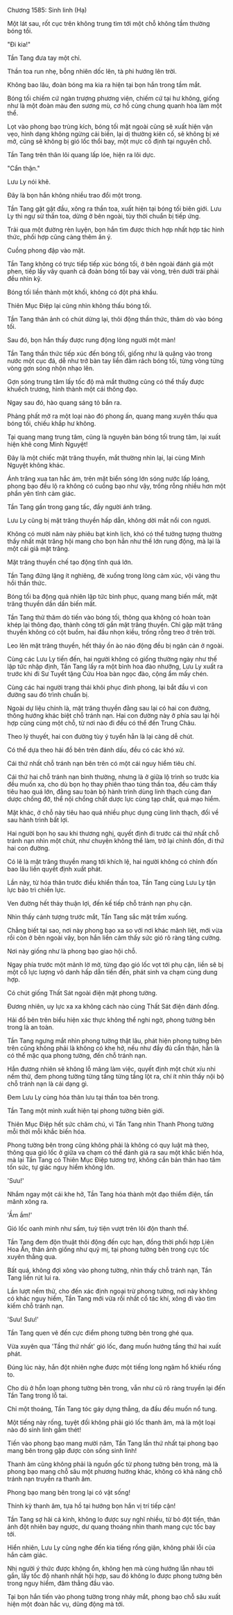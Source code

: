 




Chương 1585: Sinh linh (Hạ)


Một lát sau, rốt cục trên không trung tìm tới một chỗ không tầm thường bóng tối.

"Đi kia!"

Tần Tang đưa tay một chỉ.

Thần toa run nhẹ, bỗng nhiên dốc lên, tà phi hướng lên trời.

Không bao lâu, đoàn bóng ma kia ra hiện tại bọn hắn trong tầm mắt.

Bóng tối chiếm cứ ngàn trượng phương viên, chiếm cứ tại hư không, giống như là một đoàn màu đen sương mù, cơ hồ cùng chung quanh hòa làm một thể.

Lọt vào phong bạo trùng kích, bóng tối mặt ngoài cũng sẽ xuất hiện vặn vẹo, hình dạng không ngừng cải biến, lại dị thường kiên cố, sẽ không bị xé mở, cũng sẽ không bị gió lốc thổi bay, một mực cố định tại nguyên chỗ.

Tần Tang trên thân lôi quang lấp lóe, hiện ra lôi dực.

"Cẩn thận."

Lưu Ly nói khẽ.

Đây là bọn hắn không nhiều trao đổi một trong.

Tần Tang gật gật đầu, xông ra thần toa, xuất hiện tại bóng tối biên giới. Lưu Ly thì ngự sử thần toa, dừng ở bên ngoài, tùy thời chuẩn bị tiếp ứng.

Trải qua một đường rèn luyện, bọn hắn tìm được thích hợp nhất hợp tác hình thức, phối hợp cũng càng thêm ăn ý.

Cuồng phong đập vào mặt.

Tần Tang không có trực tiếp tiếp xúc bóng tối, ở bên ngoài đánh giá một phen, tiếp lấy vây quanh cả đoàn bóng tối bay vài vòng, trên dưới trái phải đều nhìn kỹ.

Bóng tối liền thành một khối, không có đột phá khẩu.

Thiên Mục Điệp lại cũng nhìn không thấu bóng tối.

Tần Tang thân ảnh có chút dừng lại, thôi động thần thức, thăm dò vào bóng tối.

Sau đó, bọn hắn thấy được rung động lòng người một màn!

Tần Tang thần thức tiếp xúc đến bóng tối, giống như là quăng vào trong nước một cục đá, dễ như trở bàn tay liền đâm rách bóng tối, từng vòng từng vòng gợn sóng nhộn nhạo lên.

Gợn sóng trung tâm lấy tốc độ mà mắt thường cũng có thể thấy được khuếch trương, hình thành một cái thông đạo.

Ngay sau đó, hào quang sáng tỏ bắn ra.

Phảng phất mở ra một loại nào đó phong ấn, quang mang xuyên thấu qua bóng tối, chiếu khắp hư không.

Tại quang mang trung tâm, cũng là nguyên bản bóng tối trung tâm, lại xuất hiện khẽ cong Minh Nguyệt!

Đây là một chiếc mặt trăng thuyền, mắt thường nhìn lại, lại cùng Minh Nguyệt không khác.

Ánh trăng xua tan hắc ám, trên mặt biển sóng lớn sóng nước lấp loáng, phong bạo đều lộ ra không có cuồng bạo như vậy, trống rỗng nhiều hơn một phần yên tĩnh cảm giác.

Tần Tang gần trong gang tấc, đầy người ánh trăng.

Lưu Ly cũng bị mặt trăng thuyền hấp dẫn, không dời mắt nổi con ngươi.

Không có mười năm này phiêu bạt kinh lịch, khó có thể tưởng tượng thường thấy nhất mặt trăng hội mang cho bọn hắn như thế lớn rung động, mà lại là một cái giả mặt trăng.

Mặt trăng thuyền chế tạo động tĩnh quá lớn.

Tần Tang đứng lặng ít nghiêng, đè xuống trong lòng cảm xúc, vội vàng thu hồi thần thức.

Bóng tối ba động quả nhiên lập tức bình phục, quang mang biến mất, mặt trăng thuyền dần dần biến mất.

Tần Tang thử thăm dò tiến vào bóng tối, thông qua không có hoàn toàn khép lại thông đạo, thành công tới gần mặt trăng thuyền. Chỉ gặp mặt trăng thuyền không có cột buồm, hai đầu nhọn kiều, trống rỗng treo ở trên trời.

Leo lên mặt trăng thuyền, hết thảy ồn ào náo động đều bị ngăn cản ở ngoài.

Cùng các Lưu Ly tiến đến, hai người không có giống thường ngày như thế lập tức nhập định, Tần Tang lấy ra một bình hoa đào nhưỡng, Lưu Ly xuất ra trước khi đi Sư Tuyết tặng Cửu Hoa bàn ngọc đào, cộng ẩm mấy chén.

Cùng các hai người trạng thái khôi phục đỉnh phong, lại bắt đầu vì con đường sau đó trình chuẩn bị.

Ngoài dự liệu chính là, mặt trăng thuyền đằng sau lại có hai con đường, thông hướng khác biệt chỗ tránh nạn. Hai con đường này ở phía sau lại hội hợp cũng cùng một chỗ, từ nơi nào đi đều có thể đến Trung Châu.

Theo lý thuyết, hai con đường tùy ý tuyển hẳn là lại càng dễ chút.

Có thể dựa theo hải đồ bên trên đánh dấu, đều có các khó xử.

Cái thứ nhất chỗ tránh nạn bên trên có một cái nguy hiểm tiêu chí.

Cái thứ hai chỗ tránh nạn bình thường, nhưng là ở giữa lộ trình so trước kia đều muốn xa, cho dù bọn họ thay phiên thao túng thần toa, đều cảm thấy tiêu hao quá lớn, đằng sau toàn bộ hành trình dùng linh thạch cùng đan dược chống đỡ, thể nội chồng chất dược lực cùng tạp chất, quá mạo hiểm.

Mặt khác, ở chỗ này tiêu hao quá nhiều phục dụng cùng linh thạch, đối về sau hành trình bất lợi.

Hai người bọn họ sau khi thương nghị, quyết định đi trước cái thứ nhất chỗ tránh nạn nhìn một chút, như chuyện không thể làm, trở lại chỉnh đốn, đi thứ hai con đường.

Có lẽ là mặt trăng thuyền mang tới khích lệ, hai người không có chỉnh đốn bao lâu liền quyết định xuất phát.

Lần này, từ hóa thân trước điều khiển thần toa, Tần Tang cùng Lưu Ly tận lực bảo trì chiến lực.

Ven đường hết thảy thuận lợi, đến kế tiếp chỗ tránh nạn phụ cận.

Nhìn thấy cảnh tượng trước mắt, Tần Tang sắc mặt trầm xuống.

Chẳng biết tại sao, nơi này phong bạo xa so với nơi khác mãnh liệt, mới vừa rồi còn ở bên ngoài vây, bọn hắn liền cảm thấy sức gió rõ ràng tăng cường.

Nơi này giống như là phong bạo giao hội chỗ.

Ngay phía trước một mảnh lờ mờ, từng đạo gió lốc vọt tới phụ cận, liền sẽ bị một cỗ lực lượng vô danh hấp dẫn tiến đến, phát sinh va chạm cùng dung hợp.

Có chút giống Thất Sát ngoài điện mặt phong tường.

Đương nhiên, uy lực xa xa không cách nào cùng Thất Sát điện đánh đồng.

Hải đồ bên trên biểu hiện xác thực không thể nghi ngờ, phong tường bên trong là an toàn.

Tần Tang ngưng mắt nhìn phong tường thật lâu, phát hiện phong tường bên trên cũng không phải là không có khe hở, nếu như đầy đủ cẩn thận, hẳn là có thể mặc qua phong tường, đến chỗ tránh nạn.

Hắn đương nhiên sẽ không lỗ mãng làm việc, quyết định một chút xíu nhi nếm thử, đem phong tường từng tầng từng tầng lột ra, chí ít nhìn thấy nội bộ chỗ tránh nạn là cái dạng gì.

Đem Lưu Ly cùng hóa thân lưu tại thần toa bên trong.

Tần Tang một mình xuất hiện tại phong tường biên giới.

Thiên Mục Điệp hết sức chăm chú, vì Tần Tang nhìn Thanh Phong tường mỗi thời mỗi khắc biến hóa.

Phong tường bên trong cũng không phải là không có quy luật mà theo, thông qua gió lốc ở giữa va chạm có thể đánh giá ra sau một khắc biến hóa, mà lại Tần Tang có Thiên Mục Điệp tương trợ, không cần bản thân hao tâm tốn sức, tự giác nguy hiểm không lớn.

'Sưu!'

Nhắm ngay một cái khe hở, Tần Tang hóa thành một đạo thiểm điện, tấn mãnh xông ra.

'Ầm ầm!'

Gió lốc oanh minh như sấm, tuỳ tiện vượt trên lôi độn thanh thế.

Tần Tang đem độn thuật thôi động đến cực hạn, đồng thời phối hợp Liên Hoa Ấn, thân ảnh giống như quỷ mị, tại phong tường bên trong cực tốc xuyên thẳng qua.

Bất quá, không đợi xông vào phong tường, nhìn thấy chỗ tránh nạn, Tần Tang liền rút lui ra.

Lần lượt nếm thử, cho đến xác định ngoại trừ phong tường, nơi này không có khác nguy hiểm, Tần Tang mới vừa rồi nhất cổ tác khí, xông đi vào tìm kiếm chỗ tránh nạn.

'Sưu! Sưu!'

Tần Tang quen vê đến cực điểm phong tường bên trong ghé qua.

Vừa xuyên qua 'Tầng thứ nhất' gió lốc, đang muốn hướng tầng thứ hai xuất phát.

Đúng lúc này, hắn đột nhiên nghe được một tiếng long ngâm hổ khiếu rống to.

Cho dù ở hỗn loạn phong tường bên trong, vẫn như cũ rõ ràng truyền lại đến Tần Tang trong lỗ tai.

Chỉ một thoáng, Tần Tang tóc gáy dựng thẳng, da đầu đều muốn nổ tung.

Một tiếng này rống, tuyệt đối không phải gió lốc thanh âm, mà là một loại nào đó sinh linh gầm thét!

Tiến vào phong bạo mang mười năm, Tần Tang lần thứ nhất tại phong bạo mang bên trong gặp được còn sống sinh linh!

Thanh âm cũng không phải là nguồn gốc từ phong tường bên trong, mà là phong bạo mang chỗ sâu một phương hướng khác, không có khả năng chỗ tránh nạn truyền ra thanh âm.

Phong bạo mang bên trong lại có vật sống!

Thính kỳ thanh âm, tựa hồ tại hướng bọn hắn vị trí tiếp cận!

Tần Tang sợ hãi cả kinh, không lo được suy nghĩ nhiều, từ bỏ đột tiến, thân ảnh đột nhiên bay ngược, dư quang thoáng nhìn thanh mang cực tốc bay tới.

Hiển nhiên, Lưu Ly cũng nghe đến kia tiếng rống giận, không phải lỗi của hắn cảm giác.

Nhị người ý thức được không ổn, không hẹn mà cùng hướng lẫn nhau tới gần, lấy tốc độ nhanh nhất hội hợp, sau đó không lo được phong tường bên trong nguy hiểm, đâm thẳng đầu vào.

Tại bọn hắn tiến vào phong tường trong nháy mắt, phong bạo chỗ sâu xuất hiện một đoàn hắc vụ, dũng động mà tới.




